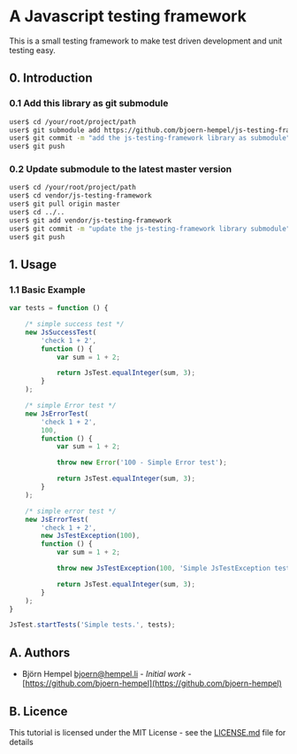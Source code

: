 # A Javascript testing framework

This is a small testing framework to make test driven development and unit testing easy.

## 0. Introduction

### 0.1 Add this library as git submodule

```bash
user$ cd /your/root/project/path
user$ git submodule add https://github.com/bjoern-hempel/js-testing-framework.git vendor/js-testing-framework
user$ git commit -m "add the js-testing-framework library as submodule" .gitmodules vendor/js-testing-framework
user$ git push
```

### 0.2 Update submodule to the latest master version

```bash
user$ cd /your/root/project/path
user$ cd vendor/js-testing-framework
user$ git pull origin master
user$ cd ../..
user$ git add vendor/js-testing-framework
user$ git commit -m "update the js-testing-framework library submodule" vendor/js-testing-framework
user$ git push
```

## 1. Usage

### 1.1 Basic Example

```javascript
var tests = function () {

    /* simple success test */
    new JsSuccessTest(
        'check 1 + 2',
        function () {
            var sum = 1 + 2;

            return JsTest.equalInteger(sum, 3);
        }
    );

    /* simple Error test */
    new JsErrorTest(
        'check 1 + 2',
        100,
        function () {
            var sum = 1 + 2;

            throw new Error('100 - Simple Error test');

            return JsTest.equalInteger(sum, 3);
        }
    );

    /* simple error test */
    new JsErrorTest(
        'check 1 + 2',
        new JsTestException(100),
        function () {
            var sum = 1 + 2;

            throw new JsTestException(100, 'Simple JsTestException test');

            return JsTest.equalInteger(sum, 3);
        }
    );
}

JsTest.startTests('Simple tests.', tests);
```

## A. Authors

* Björn Hempel <bjoern@hempel.li> - _Initial work_ - [https://github.com/bjoern-hempel](https://github.com/bjoern-hempel)

## B. Licence

This tutorial is licensed under the MIT License - see the [LICENSE.md](/LICENSE.md) file for details
